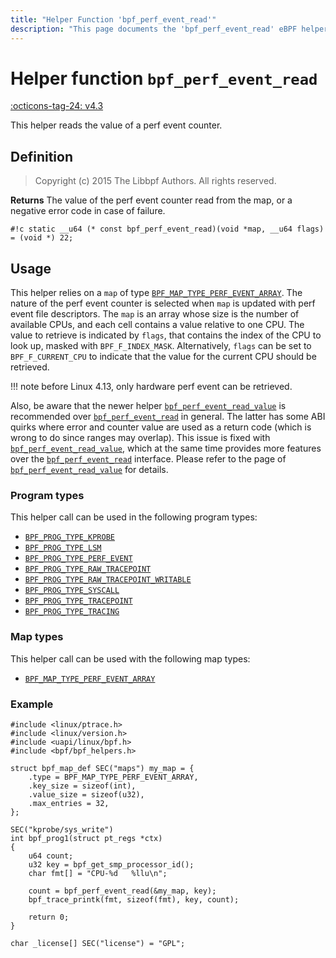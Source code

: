 ```yaml
---
title: "Helper Function 'bpf_perf_event_read'"
description: "This page documents the 'bpf_perf_event_read' eBPF helper function, including its definition, usage, program types that can use it, and examples."
---
```

# Helper function `bpf_perf_event_read`

<!-- [FEATURE_TAG](bpf_perf_event_read) -->
[:octicons-tag-24: v4.3](https://github.com/torvalds/linux/commit/35578d7984003097af2b1e34502bc943d40c1804)
<!-- [/FEATURE_TAG] -->

This helper reads the value of a perf event counter.

## Definition

> Copyright (c) 2015 The Libbpf Authors. All rights reserved.


**Returns**
The value of the perf event counter read from the map, or a
negative error code in case of failure.

`#!c static __u64 (* const bpf_perf_event_read)(void *map, __u64 flags) = (void *) 22;`

## Usage

This helper relies on a `map` of type [`BPF_MAP_TYPE_PERF_EVENT_ARRAY`](../map-type/BPF_MAP_TYPE_PERF_EVENT_ARRAY.md). The nature of the perf event counter is selected when `map` is updated with perf event file descriptors. The `map` is an array whose size is the number of available CPUs, and each cell contains a value relative to one CPU. The value to retrieve is indicated by `flags`, that contains the index of the CPU to look up, masked with `BPF_F_INDEX_MASK`. Alternatively, `flags` can be set to `BPF_F_CURRENT_CPU` to indicate that the value for the current CPU should be retrieved.

!!! note
    before Linux 4.13, only hardware perf event can be retrieved.

Also, be aware that the newer helper [`bpf_perf_event_read_value`](bpf_perf_event_read_value.md) is recommended over [`bpf_perf_event_read`](bpf_perf_event_read.md) in general. The latter has some ABI quirks where error and counter value are used as a return code (which is wrong to do since ranges may overlap). This issue is fixed with [`bpf_perf_event_read_value`](bpf_perf_event_read_value.md), which at the same time provides more features over the [`bpf_perf_event_read`](bpf_perf_event_read.md) interface. Please refer to the page of [`bpf_perf_event_read_value`](bpf_perf_event_read_value.md) for details.

### Program types

This helper call can be used in the following program types:

<!-- DO NOT EDIT MANUALLY -->

<!-- [HELPER_FUNC_PROG_REF] -->
 * [`BPF_PROG_TYPE_KPROBE`](../program-type/BPF_PROG_TYPE_KPROBE.md)
 * [`BPF_PROG_TYPE_LSM`](../program-type/BPF_PROG_TYPE_LSM.md)
 * [`BPF_PROG_TYPE_PERF_EVENT`](../program-type/BPF_PROG_TYPE_PERF_EVENT.md)
 * [`BPF_PROG_TYPE_RAW_TRACEPOINT`](../program-type/BPF_PROG_TYPE_RAW_TRACEPOINT.md)
 * [`BPF_PROG_TYPE_RAW_TRACEPOINT_WRITABLE`](../program-type/BPF_PROG_TYPE_RAW_TRACEPOINT_WRITABLE.md)
 * [`BPF_PROG_TYPE_SYSCALL`](../program-type/BPF_PROG_TYPE_SYSCALL.md)
 * [`BPF_PROG_TYPE_TRACEPOINT`](../program-type/BPF_PROG_TYPE_TRACEPOINT.md)
 * [`BPF_PROG_TYPE_TRACING`](../program-type/BPF_PROG_TYPE_TRACING.md)
<!-- [/HELPER_FUNC_PROG_REF] -->

### Map types

This helper call can be used with the following map types:

<!-- DO NOT EDIT MANUALLY -->
<!-- [HELPER_FUNC_MAP_REF] -->
 * [`BPF_MAP_TYPE_PERF_EVENT_ARRAY`](../map-type/BPF_MAP_TYPE_PERF_EVENT_ARRAY.md)
<!-- [/HELPER_FUNC_MAP_REF] -->

### Example

```
#include <linux/ptrace.h>
#include <linux/version.h>
#include <uapi/linux/bpf.h>
#include <bpf/bpf_helpers.h>

struct bpf_map_def SEC("maps") my_map = {
	.type = BPF_MAP_TYPE_PERF_EVENT_ARRAY,
	.key_size = sizeof(int),
	.value_size = sizeof(u32),
	.max_entries = 32,
};

SEC("kprobe/sys_write")
int bpf_prog1(struct pt_regs *ctx)
{
	u64 count;
	u32 key = bpf_get_smp_processor_id();
	char fmt[] = "CPU-%d   %llu\n";

	count = bpf_perf_event_read(&my_map, key);
	bpf_trace_printk(fmt, sizeof(fmt), key, count);

	return 0;
}

char _license[] SEC("license") = "GPL";
```
